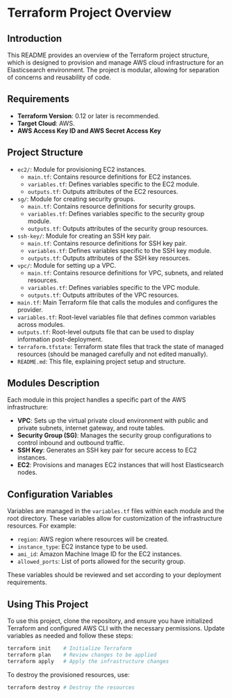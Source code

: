 # Terraform Project Overview

## Introduction
This README provides an overview of the Terraform project structure, which is designed to provision and manage AWS cloud infrastructure for an Elasticsearch environment. The project is modular, allowing for separation of concerns and reusability of code.

## Requirements
- **Terraform Version**: 0.12 or later is recommended.
- **Target Cloud**: AWS.
- **AWS Access Key ID and AWS Secret Access Key**

## Project Structure
- `ec2/`: Module for provisioning EC2 instances.
  - `main.tf`: Contains resource definitions for EC2 instances.
  - `variables.tf`: Defines variables specific to the EC2 module.
  - `outputs.tf`: Outputs attributes of the EC2 resources.
- `sg/`: Module for creating security groups.
  - `main.tf`: Contains resource definitions for security groups.
  - `variables.tf`: Defines variables specific to the security group module.
  - `outputs.tf`: Outputs attributes of the security group resources.
- `ssh-key/`: Module for creating an SSH key pair.
  - `main.tf`: Contains resource definitions for SSH key pair.
  - `variables.tf`: Defines variables specific to the SSH key module.
  - `outputs.tf`: Outputs attributes of the SSH key resources.
- `vpc/`: Module for setting up a VPC.
  - `main.tf`: Contains resource definitions for VPC, subnets, and related resources.
  - `variables.tf`: Defines variables specific to the VPC module.
  - `outputs.tf`: Outputs attributes of the VPC resources.
- `main.tf`: Main Terraform file that calls the modules and configures the provider.
- `variables.tf`: Root-level variables file that defines common variables across modules.
- `outputs.tf`: Root-level outputs file that can be used to display information post-deployment.
- `terraform.tfstate`: Terraform state files that track the state of managed resources (should be managed carefully and not edited manually).
- `README.md`: This file, explaining project setup and structure.

## Modules Description
Each module in this project handles a specific part of the AWS infrastructure:
- **VPC**: Sets up the virtual private cloud environment with public and private subnets, internet gateway, and route tables.
- **Security Group (SG)**: Manages the security group configurations to control inbound and outbound traffic.
- **SSH Key**: Generates an SSH key pair for secure access to EC2 instances.
- **EC2**: Provisions and manages EC2 instances that will host Elasticsearch nodes.

## Configuration Variables
Variables are managed in the `variables.tf` files within each module and the root directory. These variables allow for customization of the infrastructure resources. For example:
- `region`: AWS region where resources will be created.
- `instance_type`: EC2 instance type to be used.
- `ami_id`: Amazon Machine Image ID for the EC2 instances.
- `allowed_ports`: List of ports allowed for the security group.

These variables should be reviewed and set according to your deployment requirements.

## Using This Project
To use this project, clone the repository, and ensure you have initialized Terraform and configured AWS CLI with the necessary permissions. Update variables as needed and follow these steps:
```bash
terraform init    # Initialize Terraform
terraform plan    # Review changes to be applied
terraform apply   # Apply the infrastructure changes
```

To destroy the provisioned resources, use:
```bash
terraform destroy # Destroy the resources
```
